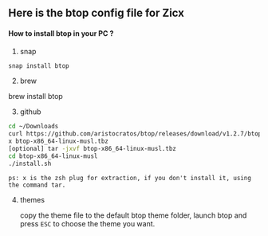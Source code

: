 ## Here is the btop config file for Zicx

#### How to install btop in your PC ?
1. snap
```bash
snap install btop
```

2. brew

brew install btop


3. github
```bash
cd ~/Downloads
curl https://github.com/aristocratos/btop/releases/download/v1.2.7/btop-x86_64-linux-musl.tbz
x btop-x86_64-linux-musl.tbz
[optional] tar -jxvf btop-x86_64-linux-musl.tbz
cd btop-x86_64-linux-musl
./install.sh
```
	ps: x is the zsh plug for extraction, if you don't install it, using the command tar.

4. themes

	copy the theme file to the default btop theme folder, launch btop and press `ESC` to choose the theme you want.

